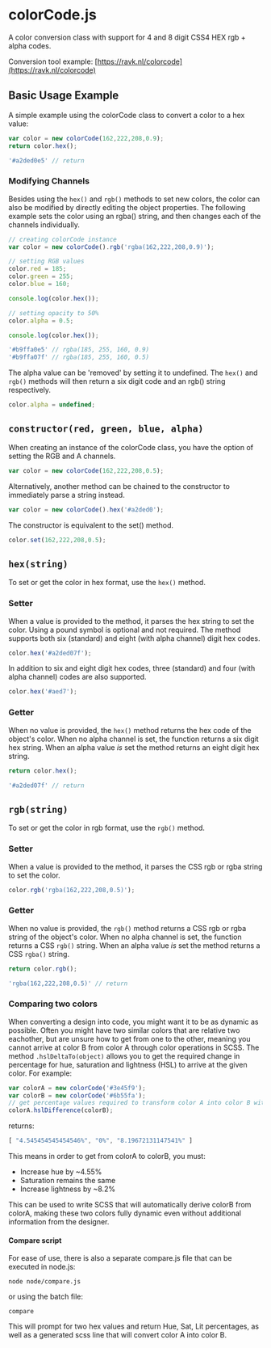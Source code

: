 # colorCode.js

A color conversion class with support for 4 and 8 digit CSS4 HEX rgb + alpha codes.

Conversion tool example: [https://ravk.nl/colorcode](https://ravk.nl/colorcode)

## Basic Usage Example

A simple example using the colorCode class to convert a color to a hex value:

```javascript
var color = new colorCode(162,222,208,0.9);
return color.hex();
```

```javascript
'#a2ded0e5' // return
```

### Modifying Channels

Besides using the ```hex()``` and ```rgb()``` methods to set new colors, the color can also be modified by directly editing the object properties. The following example sets the color using an rgba() string, and then changes each of the channels individually.

```javascript
// creating colorCode instance
var color = new colorCode().rgb('rgba(162,222,208,0.9)');

// setting RGB values
color.red = 185;
color.green = 255;
color.blue = 160;

console.log(color.hex());

// setting opacity to 50%
color.alpha = 0.5;

console.log(color.hex());
```

```javascript
'#b9ffa0e5' // rgba(185, 255, 160, 0.9)
'#b9ffa07f' // rgba(185, 255, 160, 0.5)
```

The alpha value can be 'removed' by setting it to undefined. The ```hex()``` and ```rgb()``` methods will then return a six digit code and an rgb() string respectively.

```javascript
color.alpha = undefined;
```

## ```constructor(red, green, blue, alpha)```

When creating an instance of the colorCode class, you have the option of setting the RGB and A channels.

```javascript
var color = new colorCode(162,222,208,0.5);
```

Alternatively, another method can be chained to the constructor to immediately parse a string instead.

```javascript
var color = new colorCode().hex('#a2ded0');
```

The constructor is equivalent to the set() method.

```javascript
color.set(162,222,208,0.5);
```

## ```hex(string)```

To set or get the color in hex format, use the ```hex()``` method.

### Setter

When a value is provided to the method, it parses the hex string to set the color. Using a pound symbol is optional and not required. The method supports both six (standard) and eight (with alpha channel) digit hex codes.

```javascript
color.hex('#a2ded07f');
```

In addition to six and eight digit hex codes, three (standard) and four (with alpha channel) codes are also supported.

```javascript
color.hex('#aed7');
```

### Getter

When no value is provided, the ```hex()``` method returns the hex code of the object's color. When no alpha channel is set, the function returns a six digit hex string. When an alpha value *is* set the method returns an eight digit hex string.

```javascript
return color.hex();
```
```javascript
'#a2ded07f' // return
```

## ```rgb(string)```

To set or get the color in rgb format, use the ```rgb()``` method.

### Setter

When a value is provided to the method, it parses the CSS rgb or rgba string to set the color.

```javascript
color.rgb('rgba(162,222,208,0.5)');
```

### Getter

When no value is provided, the ```rgb()``` method returns a CSS rgb or rgba string of the object's color. When no alpha channel is set, the function returns a CSS ```rgb()``` string. When an alpha value *is* set the method returns a CSS ```rgba()``` string.

```javascript
return color.rgb();
```
```javascript
'rgba(162,222,208,0.5)' // return
```

### Comparing two colors

When converting a design into code, you might want it to be as dynamic as possible. Often you might have two similar colors that are relative two eachother, but are unsure how to get from one to the other, meaning you cannot arrive at color B from color A through color operations in SCSS. The method ```.hslDeltaTo(object)``` allows you to get the required change in percentage for hue, saturation and lightness (HSL) to arrive at the given color. For example:

```javascript
var colorA = new colorCode('#3e45f9');
var colorB = new colorCode('#6b55fa');
// get percentage values required to transform color A into color B with HSL operations
colorA.hslDifference(colorB);
```

returns:

```javascript
[ "4.545454545454546%", "0%", "8.19672131147541%" ]
```

This means in order to get from colorA to colorB, you must:

* Increase hue by ~4.55%
* Saturation remains the same
* Increase lightness by ~8.2%

This can be used to write SCSS that will automatically derive colorB from colorA, making these two colors fully dynamic even without additional information from the designer.

#### Compare script

For ease of use, there is also a separate compare.js file that can be executed in node.js:

```
node node/compare.js
```

or using the batch file:

```
compare
```

This will prompt for two hex values and return Hue, Sat, Lit percentages, as well as a generated scss line that will convert color A into color B.